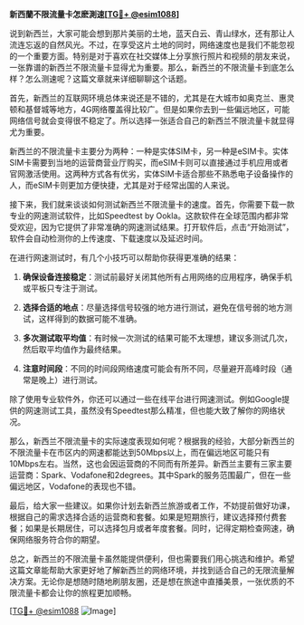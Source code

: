**新西蘭不限流量卡怎麽測速[[TG💪+ @esim1088](https://t.me/s/esim1088)]**

说到新西兰，大家可能会想到那片美丽的土地，蓝天白云、青山绿水，还有那让人流连忘返的自然风光。不过，在享受这片土地的同时，网络速度也是我们不能忽视的一个重要方面。特别是对于喜欢在社交媒体上分享旅行照片和视频的朋友来说，一张靠谱的新西兰不限流量卡显得尤为重要。那么，新西兰的不限流量卡到底怎么样？怎么测速呢？这篇文章就来详细聊聊这个话题。

首先，新西兰的互联网环境总体来说还是不错的，尤其是在大城市如奥克兰、惠灵顿和基督城等地方，4G网络覆盖得比较广。但是如果你去到一些偏远地区，可能网络信号就会变得很不稳定了。所以选择一张适合自己的新西兰不限流量卡就显得尤为重要。

新西兰的不限流量卡主要分为两种：一种是实体SIM卡，另一种是eSIM卡。实体SIM卡需要到当地的运营商营业厅购买，而eSIM卡则可以直接通过手机应用或者官网激活使用。这两种方式各有优劣，实体SIM卡适合那些不熟悉电子设备操作的人，而eSIM卡则更加方便快捷，尤其是对于经常出国的人来说。

接下来，我们就来谈谈如何测试新西兰不限流量卡的速度。首先，你需要下载一款专业的网速测试软件，比如Speedtest by Ookla。这款软件在全球范围内都非常受欢迎，因为它提供了非常准确的网速测试结果。打开软件后，点击“开始测试”，软件会自动检测你的上传速度、下载速度以及延迟时间。

在进行网速测试时，有几个小技巧可以帮助你获得更准确的结果：

1. **确保设备连接稳定**：测试前最好关闭其他所有占用网络的应用程序，确保手机或平板只专注于测试。
   
2. **选择合适的地点**：尽量选择信号较强的地方进行测试，避免在信号弱的地方测试，这样得到的数据可能不准确。

3. **多次测试取平均值**：有时候一次测试的结果可能不太理想，建议多测试几次，然后取平均值作为最终结果。

4. **注意时间段**：不同的时间段网络速度可能会有所不同，尽量避开高峰时段（通常是晚上）进行测试。

除了使用专业软件外，你还可以通过一些在线平台进行网速测试。例如Google提供的网速测试工具，虽然没有Speedtest那么精准，但也能大致了解你的网络状况。

那么，新西兰不限流量卡的实际速度表现如何呢？根据我的经验，大部分新西兰的不限流量卡在市区内的网速都能达到50Mbps以上，而在偏远地区可能只有10Mbps左右。当然，这也会因运营商的不同而有所差异。新西兰主要有三家主要运营商：Spark、Vodafone和2degrees。其中Spark的服务范围最广，但在一些偏远地区，Vodafone的表现也不错。

最后，给大家一些建议。如果你计划去新西兰旅游或者工作，不妨提前做好功课，根据自己的需求选择合适的运营商和套餐。如果是短期旅行，建议选择预付费套餐；如果是长期居住，可以选择包月或者年度套餐。同时，记得定期检查网速，确保网络服务符合你的期望。

总之，新西兰的不限流量卡虽然能提供便利，但也需要我们用心挑选和维护。希望这篇文章能帮助大家更好地了解新西兰的网络环境，并找到适合自己的无限流量解决方案。无论你是想随时随地刷朋友圈，还是想在旅途中直播美景，一张优质的不限流量卡都会让你的旅程更加顺畅。

[[TG💪+ @esim1088](https://t.me/s/esim1088) ![Image](https://i.postimg.cc/4NQfJmqS/Snipaste-2025-05-13-00-14-12.png)]